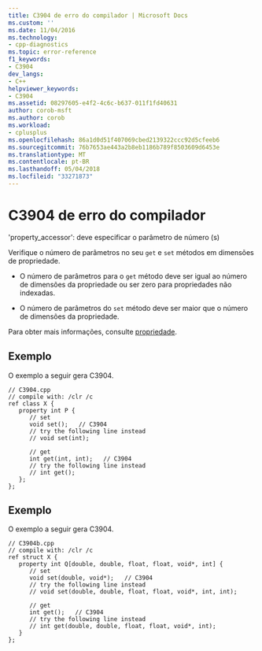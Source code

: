 ```yaml
---
title: C3904 de erro do compilador | Microsoft Docs
ms.custom: ''
ms.date: 11/04/2016
ms.technology:
- cpp-diagnostics
ms.topic: error-reference
f1_keywords:
- C3904
dev_langs:
- C++
helpviewer_keywords:
- C3904
ms.assetid: 08297605-e4f2-4c6c-b637-011f1fd40631
author: corob-msft
ms.author: corob
ms.workload:
- cplusplus
ms.openlocfilehash: 86a1d0d51f407069cbed2139322ccc92d5cfeeb6
ms.sourcegitcommit: 76b7653ae443a2b8eb1186b789f8503609d6453e
ms.translationtype: MT
ms.contentlocale: pt-BR
ms.lasthandoff: 05/04/2018
ms.locfileid: "33271873"
---
```

# <a name="compiler-error-c3904"></a>C3904 de erro do compilador
'property_accessor': deve especificar o parâmetro de número (s)  
  
 Verifique o número de parâmetros no seu `get` e `set` métodos em dimensões de propriedade.  
  
-   O número de parâmetros para o `get` método deve ser igual ao número de dimensões da propriedade ou ser zero para propriedades não indexadas.  
  
-   O número de parâmetros do `set` método deve ser maior que o número de dimensões da propriedade.  
  
 Para obter mais informações, consulte [propriedade](../../windows/property-cpp-component-extensions.md).  
  
## <a name="example"></a>Exemplo  
 O exemplo a seguir gera C3904.  
  
```  
// C3904.cpp  
// compile with: /clr /c  
ref class X {  
   property int P {  
      // set  
      void set();   // C3904  
      // try the following line instead  
      // void set(int);  
  
      // get  
      int get(int, int);   // C3904  
      // try the following line instead  
      // int get();  
   };  
};  
```  
  
## <a name="example"></a>Exemplo  
 O exemplo a seguir gera C3904.  
  
```  
// C3904b.cpp  
// compile with: /clr /c  
ref struct X {  
   property int Q[double, double, float, float, void*, int] {  
      // set  
      void set(double, void*);   // C3904  
      // try the following line instead  
      // void set(double, double, float, float, void*, int, int);  
  
      // get  
      int get();   // C3904  
      // try the following line instead  
      // int get(double, double, float, float, void*, int);  
   }  
};  
```